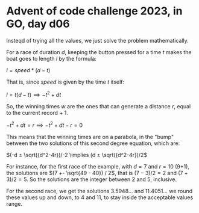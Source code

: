 # Advent of code challenge 2023, in GO, day d06

Insteqd of trying all the values, we just solve the problem mathematically.

For a race of duration $d$, keeping the button pressed for a time $t$ makes the boat goes to length $l$ by the formula:

$l=speed *(d-t)$

That is, since $speed$ is given by the time $t$ itself:

$l=t(d-t) \implies -t^2+dt$

So, the winning times $w$ are the ones that can generate a distance $r$, equal to the current record + 1.

$-t^2+dt=r \implies -t^2+dt-r=0$

This means that the winning times are on a parabola, in the "bump" between the two solutions of this second degree equation, which are:

$(-d ± \sqrt({d^2-4r})/-2 \implies (d ± \sqrt({d^2-4r})/2$

For instance, for the first race of the example, with $d=7$ and $r=10$ (9+1), the solutions are $(7 +- \sqrt{49 - 40}) / 2$, that is $(7-3)/2=2$ and $(7+3)/2=5$. So the solutions are the integer between 2 and 5, inclusive.

For the second race, we get the solutions 3.5948... and 11.4051... we round these values up and down, to 4 and 11, to stay inside the acceptable values range.

